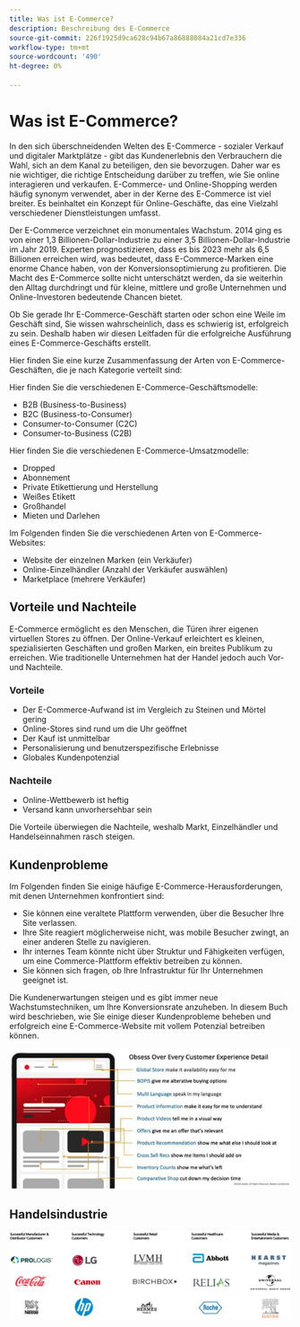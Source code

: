```yaml
---
title: Was ist E-Commerce?
description: Beschreibung des E-Commerce
source-git-commit: 226f1925d9ca628c94b67a86888084a21cd7e336
workflow-type: tm+mt
source-wordcount: '490'
ht-degree: 0%

---
```



# Was ist E-Commerce?

In den sich überschneidenden Welten des E-Commerce - sozialer Verkauf und digitaler Marktplätze - gibt das Kundenerlebnis den Verbrauchern die Wahl, sich an dem Kanal zu beteiligen, den sie bevorzugen. Daher war es nie wichtiger, die richtige Entscheidung darüber zu treffen, wie Sie online interagieren und verkaufen. E-Commerce- und Online-Shopping werden häufig synonym verwendet, aber in der Kerne des E-Commerce ist viel breiter. Es beinhaltet ein Konzept für Online-Geschäfte, das eine Vielzahl verschiedener Dienstleistungen umfasst.

Der E-Commerce verzeichnet ein monumentales Wachstum. 2014 ging es von einer 1,3 Billionen-Dollar-Industrie zu einer 3,5 Billionen-Dollar-Industrie im Jahr 2019. Experten prognostizieren, dass es bis 2023 mehr als 6,5 Billionen erreichen wird, was bedeutet, dass E-Commerce-Marken eine enorme Chance haben, von der Konversionsoptimierung zu profitieren. Die Macht des E-Commerce sollte nicht unterschätzt werden, da sie weiterhin den Alltag durchdringt und für kleine, mittlere und große Unternehmen und Online-Investoren bedeutende Chancen bietet.

Ob Sie gerade Ihr E-Commerce-Geschäft starten oder schon eine Weile im Geschäft sind, Sie wissen wahrscheinlich, dass es schwierig ist, erfolgreich zu sein. Deshalb haben wir diesen Leitfaden für die erfolgreiche Ausführung eines E-Commerce-Geschäfts erstellt.

Hier finden Sie eine kurze Zusammenfassung der Arten von E-Commerce-Geschäften, die je nach Kategorie verteilt sind:

Hier finden Sie die verschiedenen E-Commerce-Geschäftsmodelle:

- B2B (Business-to-Business)
- B2C (Business-to-Consumer)
- Consumer-to-Consumer (C2C)
- Consumer-to-Business (C2B)

Hier finden Sie die verschiedenen E-Commerce-Umsatzmodelle:

- Dropped
- Abonnement
- Private Etikettierung und Herstellung
- Weißes Etikett
- Großhandel
- Mieten und Darlehen

Im Folgenden finden Sie die verschiedenen Arten von E-Commerce-Websites:

- Website der einzelnen Marken (ein Verkäufer)
- Online-Einzelhändler (Anzahl der Verkäufer auswählen)
- Marketplace (mehrere Verkäufer)

## Vorteile und Nachteile

E-Commerce ermöglicht es den Menschen, die Türen ihrer eigenen virtuellen Stores zu öffnen. Der Online-Verkauf erleichtert es kleinen, spezialisierten Geschäften und großen Marken, ein breites Publikum zu erreichen. Wie traditionelle Unternehmen hat der Handel jedoch auch Vor- und Nachteile.

### Vorteile

- Der E-Commerce-Aufwand ist im Vergleich zu Steinen und Mörtel gering
- Online-Stores sind rund um die Uhr geöffnet
- Der Kauf ist unmittelbar
- Personalisierung und benutzerspezifische Erlebnisse
- Globales Kundenpotenzial

### Nachteile

- Online-Wettbewerb ist heftig
- Versand kann unvorhersehbar sein

Die Vorteile überwiegen die Nachteile, weshalb Markt, Einzelhändler und Handelseinnahmen rasch steigen.

## Kundenprobleme

Im Folgenden finden Sie einige häufige E-Commerce-Herausforderungen, mit denen Unternehmen konfrontiert sind:

- Sie können eine veraltete Plattform verwenden, über die Besucher Ihre Site verlassen.
- Ihre Site reagiert möglicherweise nicht, was mobile Besucher zwingt, an einer anderen Stelle zu navigieren.
- Ihr internes Team könnte nicht über Struktur und Fähigkeiten verfügen, um eine Commerce-Plattform effektiv betreiben zu können.
- Sie können sich fragen, ob Ihre Infrastruktur für Ihr Unternehmen geeignet ist.

Die Kundenerwartungen steigen und es gibt immer neue Wachstumstechniken, um Ihre Konversionsrate anzuheben. In diesem Buch wird beschrieben, wie Sie einige dieser Kundenprobleme beheben und erfolgreich eine E-Commerce-Website mit vollem Potenzial betreiben können.

![Der Wert der Commerce-Technologie](../../assets/playbooks/commerce-tech.png)

## Handelsindustrie

![Der Wert der Commerce-Technologie](../../assets/playbooks/commerce-industries.png)
